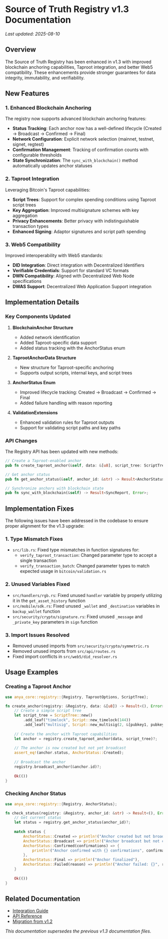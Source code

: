 # Source of Truth Registry v1.3 Documentation

*Last updated: 2025-08-10*

## Overview

The Source of Truth Registry has been enhanced in v1.3 with improved blockchain anchoring capabilities, Taproot integration, and better Web5 compatibility. These enhancements provide stronger guarantees for data integrity, immutability, and verifiability.

## New Features

### 1. Enhanced Blockchain Anchoring

The registry now supports advanced blockchain anchoring features:

- **Status Tracking**: Each anchor now has a well-defined lifecycle (Created → Broadcast → Confirmed → Final)
- **Network Configuration**: Explicit network selection (mainnet, testnet, signet, regtest)
- **Confirmation Management**: Tracking of confirmation counts with configurable thresholds
- **State Synchronization**: The `sync_with_blockchain()` method automatically updates anchor statuses

### 2. Taproot Integration

Leveraging Bitcoin's Taproot capabilities:

- **Script Trees**: Support for complex spending conditions using Taproot script trees
- **Key Aggregation**: Improved multisignature schemes with key aggregation
- **Privacy Enhancements**: Better privacy with indistinguishable transaction types
- **Enhanced Signing**: Adaptor signatures and script path spending

### 3. Web5 Compatibility

Improved interoperability with Web5 standards:

- **DID Integration**: Direct integration with Decentralized Identifiers
- **Verifiable Credentials**: Support for standard VC formats
- **DWN Compatibility**: Aligned with Decentralized Web Node specifications
- **DWAS Support**: Decentralized Web Application Support integration

## Implementation Details

### Key Components Updated

1. **BlockchainAnchor Structure**
   - Added network identification
   - Added Taproot-specific data support
   - Added status tracking with the AnchorStatus enum

2. **TaprootAnchorData Structure**
   - New structure for Taproot-specific anchoring
   - Supports output scripts, internal keys, and script trees

3. **AnchorStatus Enum**
   - Improved lifecycle tracking: Created → Broadcast → Confirmed → Final
   - Added failure handling with reason reporting

4. **ValidationExtensions**
   - Enhanced validation rules for Taproot outputs
   - Support for validating script paths and key paths

### API Changes

The Registry API has been updated with new methods:

```rust
// Create a Taproot-enabled anchor
pub fn create_taproot_anchor(&self, data: &[u8], script_tree: ScriptTree) -> Result<BlockchainAnchor, Error>;

// Get anchor status
pub fn get_anchor_status(&self, anchor_id: &str) -> Result<AnchorStatus, Error>;

// Synchronize anchors with blockchain state
pub fn sync_with_blockchain(&self) -> Result<SyncReport, Error>;
```

## Implementation Fixes

The following issues have been addressed in the codebase to ensure proper alignment for the v1.3 upgrade:

### 1. Type Mismatch Fixes

- `src/lib.rs`: Fixed type mismatches in function signatures for:
  - `verify_taproot_transaction`: Changed parameter type to accept a single transaction
  - `verify_transaction_batch`: Changed parameter types to match expected usage in `bitcoin/validation.rs`

### 2. Unused Variables Fixed

- `src/handlers/rgb.rs`: Fixed unused `handler` variable by properly utilizing it in the `get_asset_history` function
- `src/mobile/sdk.rs`: Fixed unused `_wallet` and `_destination` variables in `backup_wallet` function
- `src/security/crypto/signature.rs`: Fixed unused `_message` and `_private_key` parameters in `sign` function

### 3. Import Issues Resolved

- Removed unused imports from `src/security/crypto/symmetric.rs`
- Removed unused imports from `src/api/routes.rs`
- Fixed import conflicts in `src/web5/did_resolver.rs`

## Usage Examples

### Creating a Taproot Anchor

```rust
use anya_core::registry::{Registry, TaprootOptions, ScriptTree};

fn create_anchor(registry: &Registry, data: &[u8]) -> Result<(), Error> {
    // Create a simple script tree
    let script_tree = ScriptTree::new()
        .add_leaf("timelock", Script::new_timelock(144))
        .add_leaf("multisig", Script::new_multisig(2, &[pubkey1, pubkey2, pubkey3]));
    
    // Create the anchor with Taproot capabilities
    let anchor = registry.create_taproot_anchor(data, script_tree)?;
    
    // The anchor is now created but not yet broadcast
    assert_eq!(anchor.status, AnchorStatus::Created);
    
    // Broadcast the anchor
    registry.broadcast_anchor(&anchor.id)?;
    
    Ok(())
}
```

### Checking Anchor Status

```rust
use anya_core::registry::{Registry, AnchorStatus};

fn check_status(registry: &Registry, anchor_id: &str) -> Result<(), Error> {
    // Get current status
    let status = registry.get_anchor_status(anchor_id)?;
    
    match status {
        AnchorStatus::Created => println!("Anchor created but not broadcast"),
        AnchorStatus::Broadcast => println!("Anchor broadcast but not confirmed"),
        AnchorStatus::Confirmed(confirmations) => {
            println!("Anchor confirmed with {} confirmations", confirmations)
        },
        AnchorStatus::Final => println!("Anchor finalized"),
        AnchorStatus::Failed(reason) => println!("Anchor failed: {}", reason),
    }
    
    Ok(())
}
```

## Related Documentation

- [Integration Guide](/docs/v1.3/integration_guide.md)
- [API Reference](/docs/v1.3/api_reference.md)
- [Migration from v1.2](/docs/v1.3/migration_guide.md)

*This documentation supersedes the previous v1.3 documentation files.*
